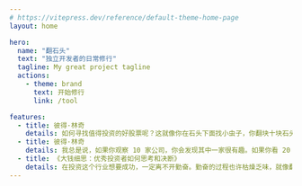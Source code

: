 ```yaml
---
# https://vitepress.dev/reference/default-theme-home-page
layout: home

hero:
  name: "翻石头"
  text: "独立开发者的日常修行"
  tagline: My great project tagline
  actions:
    - theme: brand
      text: 开始修行
      link: /tool

features:
  - title: 彼得·林奇
    details: 如何寻找值得投资的好股票呢？这就像你在石头下面找小虫子，你翻块十块石头可能只能找到一只，但是你翻开 20 块石头就可以找到两只。
  - title: 彼得·林奇
    details: 我总是说，如果你观察 10 家公司，你会发现其中一家很有趣。如果你看 20 家，你会发现两家；如果你看 100 家，你会发现 10 家。翻石头最多的人赢得游戏……这需要保持思想开放，做大量的工作。你关注的行业越多，关注的公司越多，你就越有机会发现定价错误的东西。
  - title: 《大钱细思：优秀投资者如何思考和决断》
    details: 在投资这个行业想要成功，一定离不开勤奋。勤奋的过程也许枯燥乏味，就像翻石头一样。乔尔就是以勤奋著称的，他几乎翻遍了所有的“石头”。乔尔是投资界当之无愧的“地质学家”！
---
```

